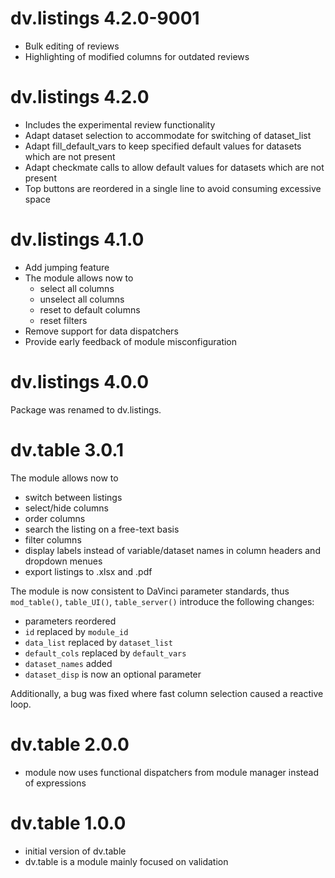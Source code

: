# dv.listings 4.2.0-9001
- Bulk editing of reviews
- Highlighting of modified columns for outdated reviews

# dv.listings 4.2.0

- Includes the experimental review functionality
- Adapt dataset selection to accommodate for switching of dataset_list
- Adapt fill_default_vars to keep specified default values for datasets which are not present
- Adapt checkmate calls to allow default values for datasets which are not present
- Top buttons are reordered in a single line to avoid consuming excessive space

# dv.listings 4.1.0

- Add jumping feature
- The module allows now to 
  - select all columns
  - unselect all columns
  - reset to default columns
  - reset filters
- Remove support for data dispatchers
- Provide early feedback of module misconfiguration

# dv.listings 4.0.0

Package was renamed to dv.listings.

# dv.table 3.0.1

The module allows now to 
- switch between listings
- select/hide columns
- order columns
- search the listing on a free-text basis
- filter columns
- display labels instead of variable/dataset names in column headers and dropdown menues
- export listings to .xlsx and .pdf

The module is now consistent to DaVinci parameter standards, thus `mod_table()`, `table_UI()`, `table_server()` 
introduce the following changes:
  - parameters reordered
  - `id` replaced by `module_id`
  - `data_list` replaced by `dataset_list`
  - `default_cols` replaced by `default_vars`
  - `dataset_names` added
  - `dataset_disp` is now an optional parameter

Additionally, a bug was fixed where fast column selection caused a reactive loop.

# dv.table 2.0.0

- module now uses functional dispatchers from module manager instead of expressions

# dv.table 1.0.0

- initial version of dv.table
- dv.table is a module mainly focused on validation
